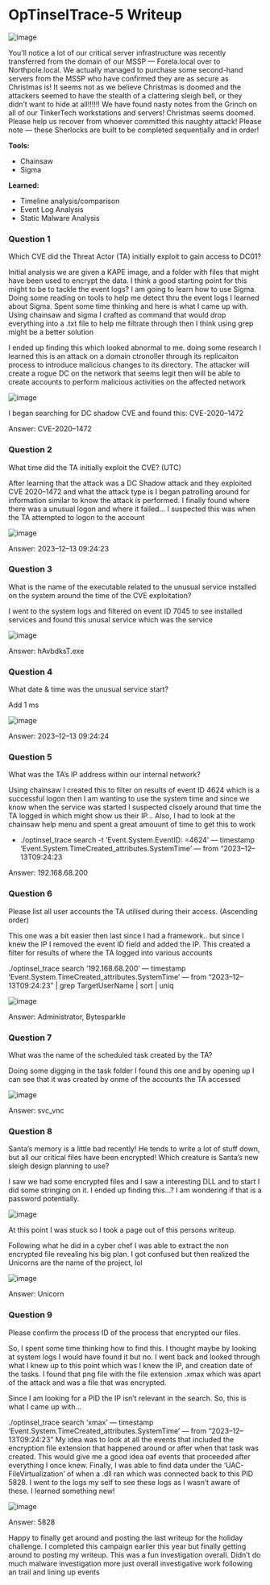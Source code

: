 # **OpTinselTrace-5 Writeup**
![image](https://github.com/user-attachments/assets/240fdc6e-18e6-425e-be80-f80855b723dc)

You’ll notice a lot of our critical server infrastructure was recently transferred from the domain of our MSSP — Forela.local over to Northpole.local. We actually managed to purchase some second-hand servers from the MSSP who have confirmed they are as secure as Christmas is! It seems not as we believe Christmas is doomed and the attackers seemed to have the stealth of a clattering sleigh bell, or they didn’t want to hide at all!!!!!! We have found nasty notes from the Grinch on all of our TinkerTech workstations and servers! Christmas seems doomed. Please help us recover from whoever committed this naughty attack! Please note — these Sherlocks are built to be completed sequentially and in order!

**Tools:**
- Chainsaw
- Sigma

**Learned:**
- Timeline analysis/comparison
- Event Log Analysis
- Static Malware Analysis

### **Question 1**
Which CVE did the Threat Actor (TA) initially exploit to gain access to DC01?

Initial analysis we are given a KAPE image, and a folder with files that might have been used to encrypt the data. I think a good starting point for this might to be to tackle the event logs? I am going to learn how to use Sigma. Doing some reading on tools to help me detect thru the event logs I learned about Sigma. Spent some time thinking and here is what I came up with. Using chainsaw and sigma I crafted as command that would drop everything into a .txt file to help me filtrate through then I think using grep might be a better solution

I ended up finding this which looked abnormal to me. doing some research I learned this is an attack on a domain ctronoller through its replicaiton process to introduce malicious changes to its directory. The attacker will create a rogue DC on the network that seems legit then will be able to create accounts to perform malicious activities on the affected network

![image](https://github.com/user-attachments/assets/b5582dfb-2f57-4938-9ed0-870079d0586b)

I began searching for DC shadow CVE and found this: CVE-2020–1472

Answer: CVE-2020–1472

### **Question 2**
What time did the TA initially exploit the CVE? (UTC)

After learning that the attack was a DC Shadow attack and they exploited CVE 2020–1472 and what the attack type is I began patrolling around for information similar to know the attack is performed. I finally found where there was a unusual logon and where it failed… I suspected this was when the TA attempted to logon to the account

![image](https://github.com/user-attachments/assets/8d9017ac-acd2-4b70-a98f-6baffd73fc9d)

Answer: 2023–12–13 09:24:23

### **Question 3**
What is the name of the executable related to the unusual service installed on the system around the time of the CVE exploitation?

I went to the system logs and filtered on event ID 7045 to see installed services and found this unusal service which was the service

![image](https://github.com/user-attachments/assets/8ae07350-843c-481a-9615-9d75c89ac22e)

Answer: hAvbdksT.exe

### **Question 4**
What date & time was the unusual service start?

Add 1 ms

![image](https://github.com/user-attachments/assets/d0676070-c3af-4430-8b7a-790b4278c6ee)

Answer: 2023–12–13 09:24:24

### **Question 5**
What was the TA’s IP address within our internal network?

Using chainsaw I created this to filter on results of event ID 4624 which is a successful logon then I am wanting to use the system time and since we know when the service was started I suspected clsoely around that time the TA logged in which might show us their IP… Also, I had to look at the chainsaw help menu and spent a great amouunt of time to get this to work

- ./optinsel_trace search -t ‘Event.System.EventID: =4624’ — timestamp ‘Event.System.TimeCreated_attributes.SystemTime’ — from “2023–12–13T09:24:23

Answer: 192.168.68.200

### **Question 6**
Please list all user accounts the TA utilised during their access. (Ascending order)

This one was a bit easier then last since I had a framework.. but since I knew the IP I removed the event ID field and added the IP. This created a filter for results of where the TA logged into various accounts

./optinsel_trace search ‘192.168.68.200’ — timestamp ‘Event.System.TimeCreated_attributes.SystemTime’ — from “2023–12–13T09:24:23” | grep TargetUserName | sort | uniq

![image](https://github.com/user-attachments/assets/8e2324fa-a439-419d-94ef-55e0d3f4b6b6)

Answer: Administrator, Bytesparkle

### **Question 7**
What was the name of the scheduled task created by the TA?

Doing some digging in the task folder I found this one and by opening up I can see that it was created by onme of the accounts the TA accessed

![image](https://github.com/user-attachments/assets/afca3403-fca7-4326-b698-87345a3c923a)

Answer: svc_vnc

### **Question 8**
Santa’s memory is a little bad recently! He tends to write a lot of stuff down, but all our critical files have been encrypted! Which creature is Santa’s new sleigh design planning to use?

I saw we had some encrypted files and I saw a interesting DLL and to start I did some stringing on it. I ended up finding this…? I am wondering if that is a password potentially.

![image](https://github.com/user-attachments/assets/f2e3a471-a9f5-4a7c-8c73-b2eb9dc77acd)

At this point I was stuck so I took a page out of this persons writeup.

Following what he did in a cyber chef I was able to extract the non encrypted file revealing his big plan. I got confused but then realized the Unicorns are the name of the project, lol

![image](https://github.com/user-attachments/assets/ae57693c-7584-45a1-a839-d4d6fb01366a)

Answer: Unicorn

### **Question 9**
Please confirm the process ID of the process that encrypted our files.

So, I spent some time thinking how to find this. I thought maybe by looking at system logs I would have found it but no. I went back and looked through what I knew up to this point which was I knew the IP, and creation date of the tasks. I found that png file with the file extension .xmax which was apart of the attack and was a file that was encrypted.

Since I am looking for a PID the IP isn’t relevant in the search. So, this is what I came up with…

./optinsel_trace search ‘xmax’ — timestamp ‘Event.System.TimeCreated_attributes.SystemTime’ — from “2023–12–13T09:24:23”
My idea was to look at all the events that included the encryption file extension that happened around or after when that task was created. This would give me a good idea oaf events that proceeded after everything I once knew. Finally, I was able to find data under the ‘UAC-FileVirtualization’ of when a .dll ran which was connected back to this PID 5828. I went to the logs my self to see these logs as I wasn’t aware of these. I learned something new!

![image](https://github.com/user-attachments/assets/97b3d026-e8b6-4b7c-b01d-e393b2403b18)

Answer: 5828

Happy to finally get around and posting the last writeup for the holiday challenge. I completed this campaign earlier this year but finally getting around to posting my writeup. This was a fun investigation overall. Didn’t do much malware investigation more just overall investigative work following an trail and lining up events
